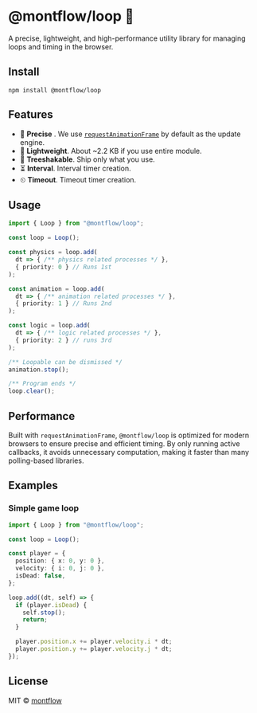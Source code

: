 # @montflow/loop 🔁

A precise, lightweight, and high-performance utility library for managing loops and timing in the browser.

## Install

`npm install @montflow/loop`

## Features

- 🎯 **Precise** . We use [`requestAnimationFrame`](https://developer.mozilla.org/en-US/docs/Web/API/Window/requestAnimationFrame) by default as the update engine.
- 🎈 **Lightweight**. About ~2.2 KB if you use entire module.
- 🌳 **Treeshakable**. Ship only what you use.
- ⏳ **Interval**. Interval timer creation.
- ⏲ **Timeout**. Timeout timer creation.

## Usage

```typescript
import { Loop } from "@montflow/loop";

const loop = Loop();

const physics = loop.add(
  dt => { /** physics related processes */ },
  { priority: 0 } // Runs 1st
);

const animation = loop.add(
  dt => { /** animation related processes */ },
  { priority: 1 } // Runs 2nd
);

const logic = loop.add(
  dt => { /** logic related processes */ },
  { priority: 2 } // runs 3rd
);

/** Loopable can be dismissed */
animation.stop();

/** Program ends */
loop.clear();
```

## Performance

Built with `requestAnimationFrame`, `@montflow/loop` is optimized for modern browsers to ensure precise and efficient timing. By only running active callbacks, it avoids unnecessary computation, making it faster than many polling-based libraries.


## Examples

### Simple game loop

```typescript
import { Loop } from "@montflow/loop";

const loop = Loop();

const player = {
  position: { x: 0, y: 0 },
  velocity: { i: 0, j: 0 },
  isDead: false,
};

loop.add((dt, self) => {
  if (player.isDead) {
    self.stop();
    return;
  }

  player.position.x += player.velocity.i * dt;
  player.position.y += player.velocity.j * dt;
});
```
## License

MIT © [montflow](https://montflow.dev)